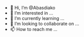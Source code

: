 - 👋 Hi, I’m @Abasdiako
- 👀 I’m interested in ...
- 🌱 I’m currently learning ...
- 💞️ I’m looking to collaborate on ...
- 📫 How to reach me ...

<!---
Abasdiako/Abasdiako is a ✨ special ✨ repository because its `README.md` (this file) appears on your GitHub profile.
You can click the Preview link to take a look at your changes.
--->
